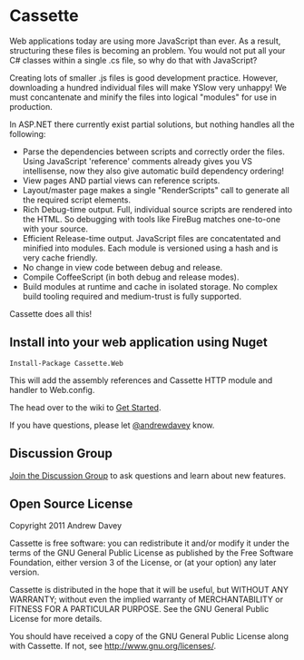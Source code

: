 # Cassette
Web applications today are using more JavaScript than ever. As a result, structuring these files is becoming an problem. You would not put all your C# classes within a single .cs file, so why do that with JavaScript?

Creating lots of smaller .js files is good development practice. However, downloading a hundred individual files will make YSlow very unhappy! We must concantenate and minify the files into logical "modules" for use in production.

In ASP.NET there currently exist partial solutions, but nothing handles all the following:

* Parse the dependencies between scripts and correctly order the files.
  Using JavaScript 'reference' comments already gives you VS intellisense, now they also give automatic build dependency ordering!
* View pages AND partial views can reference scripts.
* Layout/master page makes a single "RenderScripts" call to generate all the required script elements.
* Rich Debug-time output.
  Full, individual source scripts are rendered into the HTML. So debugging with tools like FireBug matches one-to-one with your source.
* Efficient Release-time output.
  JavaScript files are concatentated and minified into modules. Each module is versioned using a hash and is very cache friendly.
* No change in view code between debug and release.
* Compile CoffeeScript (in both debug and release modes).
* Build modules at runtime and cache in isolated storage.
  No complex build tooling required and medium-trust is fully supported.

Cassette does all this!

## Install into your web application using Nuget

    Install-Package Cassette.Web

This will add the assembly references and Cassette HTTP module and handler to Web.config. 

The head over to the wiki to [Get Started](http://getcassette.net/documentation/getting-started).

If you have questions, please let [@andrewdavey](http://twitter.com/andrewdavey) know.

## Discussion Group ##

[Join the Discussion Group](http://groups.google.com/group/cassette) to ask questions and learn about new features.

## Open Source License ##

Copyright 2011 Andrew Davey

Cassette is free software: you can redistribute it and/or modify it under the 
terms of the GNU General Public License as published by the Free Software 
Foundation, either version 3 of the License, or (at your option) any later 
version.

Cassette is distributed in the hope that it will be useful, but WITHOUT ANY 
WARRANTY; without even the implied warranty of MERCHANTABILITY or FITNESS 
FOR A PARTICULAR PURPOSE. See the GNU General Public License for more details.

You should have received a copy of the GNU General Public License along with 
Cassette. If not, see http://www.gnu.org/licenses/.
